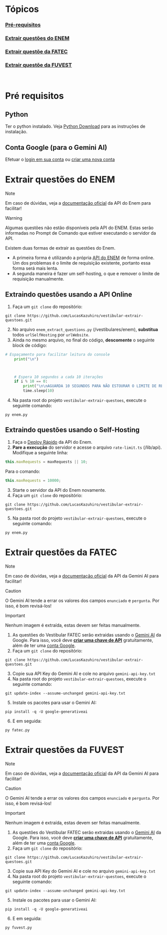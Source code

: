 # Tópicos
### [Pré-requisitos](#pré-requisitos)
### [Extrair questões do ENEM](#extrair-questões-do-enem)
### [Extrair questõe da FATEC](#extrair-questões-da-fatec)
### [Extrair questõe da FUVEST](#extrair-questões-da-fuvest)

<br>

# Pré requisitos

## Python
Ter o python instalado. Veja [Python Download](https://www.python.org/downloads/) para as instruções de instalação.

## Conta Google (para o Gemini AI)
Efetuar o [login em sua conta](https://support.google.com/mail/answer/8494) ou [criar uma nova conta](https://support.google.com/mail/answer/56256)

# Extrair questões do ENEM
> [!NOTE]  
> Em caso de dúvidas, veja a [documentação oficial](https://docs.enem.dev/introduction) da API do Enem para facilitar!

> [!WARNING]
> Algumas questões não estão disponíveis pela API do ENEM. Estas serão informadas no Prompt de Comando que estiver executando o servidor da API.

Existem duas formas de extrair as questões do Enem.
- A primeira forma é utilizando a própria [API do ENEM](https://github.com/yunger7/enem-api) de forma online. Um dos problemas é o limite de requisição existente, portanto essa forma será mais lenta.
- A segunda maneira é fazer um self-hosting, o que e remover o limite de requisição manualmente.

## Extraindo questões usando a API Online
1. Faça um `git clone` do repositório:
```console
git clone https://github.com/LucasKazuhiro/vestibular-extrair-questoes.git
```
2. No arquivo `enem_extract_questions.py` (/vestibulares/enem), **substitua** todos `urlSelfHosting` por `urlWebsite`.
3. Ainda no mesmo arquivo, no final do código, **descomente** o seguinte block de código:
```python
# Espaçamento para facilitar leitura do console
    print("\n")



    # Espera 10 segundos a cada 10 iterações
    if i % 10 == 0:
        print("\n\nAGUARDA 10 SEGUNDOS PARA NÃO ESTOURAR O LIMITE DE REQUISIÇÕES!\n\n\n")
        time.sleep(10)
```
4. Na pasta root do projeto `vestibular-extrair-questoes`, execute o seguinte comando:
```console
py enem.py
```

## Extraindo questões usando o Self-Hosting
1. Faça o [Deploy Rápido](https://docs.enem.dev/self-hosting#deploy-rapido) da API do Enem.
2. **Pare a execução** do servidor e acesse o arquivo `rate-limit.ts` (/lib/api).
Modifique a seguinte linha:
```typescript
this.maxRequests = maxRequests || 10;
```
Para o comando:
```typescript
this.maxRequests = 10000;
```
3. Starte o servidor da API do Enem novamente.
4. Faça um `git clone` do repositório:
```console
git clone https://github.com/LucasKazuhiro/vestibular-extrair-questoes.git
```
5. Na pasta root do projeto `vestibular-extrair-questoes`, execute o seguinte comando:
```console
py enem.py
```


# Extrair questões da FATEC
> [!NOTE]  
> Em caso de dúvidas, veja a [documentação oficial](https://ai.google.dev/gemini-api/docs) da API da Gemini AI para facilitar!

> [!CAUTION]
> O Gemini AI tende a errar os valores dos campos `enunciado` e `pergunta`. Por isso, é bom revisá-los!

> [!IMPORTANT]
> Nenhum imagem é extraída, estas devem ser feitas manualmente.

1. As questões do Vestibular FATEC serão extraidas usando o [Gemini AI](https://gemini.google.com/) da Google. Para isso, você deve [**criar uma chave de API**](https://aistudio.google.com/apikey) gratuitamente, além de ter uma [conta Google](#conta-google-para-o-gemini-ai).
2. Faça um `git clone` do repositório:
```console
git clone https://github.com/LucasKazuhiro/vestibular-extrair-questoes.git
```
3. Copie sua API Key do Gemini AI e cole no arquivo `gemini-api-key.txt`
4. Na pasta root do projeto `vestibular-extrair-questoes`, execute o seguinte comando:
```console
git update-index --assume-unchanged gemini-api-key.txt
```
5. Instale os pacotes para usar o Gemini AI:
```console
pip install -q -U google-generativeai
```
6. E em seguida:
```console
py fatec.py
```


# Extrair questões da FUVEST
> [!NOTE]  
> Em caso de dúvidas, veja a [documentação oficial](https://ai.google.dev/gemini-api/docs) da API da Gemini AI para facilitar!

> [!CAUTION]
> O Gemini AI tende a errar os valores dos campos `enunciado` e `pergunta`. Por isso, é bom revisá-los!

> [!IMPORTANT]
> Nenhum imagem é extraída, estas devem ser feitas manualmente.

1. As questões do Vestibular FATEC serão extraidas usando o [Gemini AI](https://gemini.google.com/) da Google. Para isso, você deve [**criar uma chave de API**](https://aistudio.google.com/apikey) gratuitamente, além de ter uma [conta Google](#conta-google-para-o-gemini-ai).
2. Faça um `git clone` do repositório:
```console
git clone https://github.com/LucasKazuhiro/vestibular-extrair-questoes.git
```
3. Copie sua API Key do Gemini AI e cole no arquivo `gemini-api-key.txt`
4. Na pasta root do projeto `vestibular-extrair-questoes`, execute o seguinte comando:
```console
git update-index --assume-unchanged gemini-api-key.txt
```
5. Instale os pacotes para usar o Gemini AI:
```console
pip install -q -U google-generativeai
```
6. E em seguida:
```console
py fuvest.py
```
